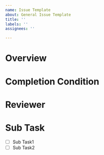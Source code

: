 ```yaml
---
name: Issue Template
about: General Issue Template
title: ''
labels: ''
assignees: ''

---
```


# Overview

# Completion Condition

# Reviewer

# Sub Task

- [ ] Sub Task1
- [ ] Sub Task2
